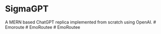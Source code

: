 # SigmaGPT
A MERN based ChatGPT replica implemented from scratch using OpenAI.
#   E m o r o u t e  
 #   E m o R o u t e e  
 #   E m o R o u t e e  
 